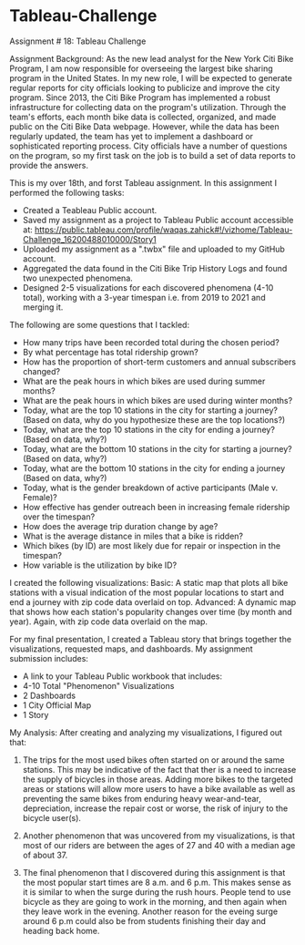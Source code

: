 # Tableau-Challenge
Assignment # 18: Tableau Challenge

Assignment Background:
As the new lead analyst for the New York Citi Bike Program, I am now responsible for overseeing the largest bike sharing program in the United States. In my new role, I will be expected to generate regular reports for city officials looking to publicize and improve the city program.
Since 2013, the Citi Bike Program has implemented a robust infrastructure for collecting data on the program's utilization. Through the team's efforts, each month bike data is collected, organized, and made public on the Citi Bike Data webpage.
However, while the data has been regularly updated, the team has yet to implement a dashboard or sophisticated reporting process. City officials have a number of questions on the program, so my first task on the job is to build a set of data reports to provide the answers.

This is my over 18th, and forst Tableau assignment. In this assignment I performed the following tasks:
- Created a Teableau Public account.
- Saved my assignment as a project to Tableau Public account accessible at: https://public.tableau.com/profile/waqas.zahick#!/vizhome/Tableau-Challenge_16200488010000/Story1
- Uploaded my assignment as a ".twbx" file and uploaded to my GitHub account.
- Aggregated the data found in the Citi Bike Trip History Logs and found two unexpected phenomena.
- Designed 2-5 visualizations for each discovered phenomena (4-10 total), working with a 3-year timespan i.e. from 2019 to 2021 and merging it.  

The following are some questions that I tackled:
- How many trips have been recorded total during the chosen period?
- By what percentage has total ridership grown?
- How has the proportion of short-term customers and annual subscribers changed?
- What are the peak hours in which bikes are used during summer months?
- What are the peak hours in which bikes are used during winter months?
- Today, what are the top 10 stations in the city for starting a journey? (Based on data, why do you hypothesize these are the top locations?)
- Today, what are the top 10 stations in the city for ending a journey? (Based on data, why?)
- Today, what are the bottom 10 stations in the city for starting a journey? (Based on data, why?)
- Today, what are the bottom 10 stations in the city for ending a journey (Based on data, why?)
- Today, what is the gender breakdown of active participants (Male v. Female)?
- How effective has gender outreach been in increasing female ridership over the timespan?
- How does the average trip duration change by age?
- What is the average distance in miles that a bike is ridden?
- Which bikes (by ID) are most likely due for repair or inspection in the timespan?
- How variable is the utilization by bike ID?

I created the following visualizations:
Basic: A static map that plots all bike stations with a visual indication of the most popular locations to start and end a journey with zip code data overlaid on top.
Advanced: A dynamic map that shows how each station's popularity changes over time (by month and year). Again, with zip code data overlaid on the map.

For my final presentation, I created a Tableau story that brings together the visualizations, requested maps, and dashboards.
My assignment submission includes:
- A link to your Tableau Public workbook that includes: 
- 4-10 Total "Phenomenon" Visualizations
- 2 Dashboards
- 1 City Official Map
- 1 Story

My Analysis:
After creating and analyzing my visualizations, I figured out that:
1. The trips for the most used bikes often started on or around the same stations. This may be indicative of the fact that ther is a need to increase the supply of bicycles in those areas. Adding more bikes to the targeted areas or stations will allow more users to have a bike available as well as preventing the same bikes from enduring heavy wear-and-tear, depreciation, increase the repair cost or worse, the risk of injury to the bicycle user(s).

2. Another phenomenon that was uncovered from my visualizations, is that most of our riders are between the ages of 27 and 40 with a median age of about 37.

3. The final phenomenon that I discovered during this assignment is that the most popular start times are 8 a.m. and 6 p.m. This makes sense as it is similar to when the surge during the rush hours. People tend to use bicycle as they are going to work in the morning, and then again when they leave work in the evening. Another reason for the eveing surge around 6 p.m could also be from students finishing their day and heading back home.